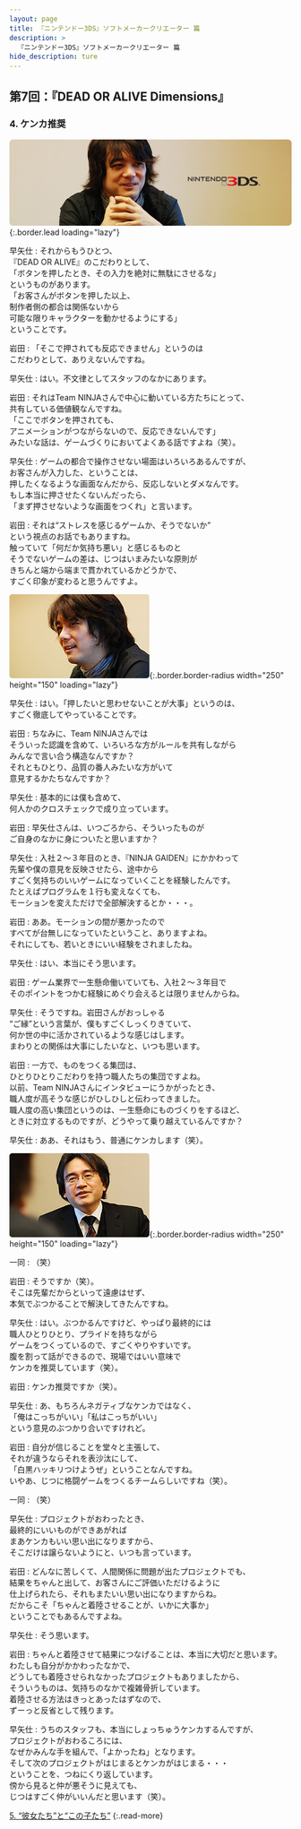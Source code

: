 ```yaml
---
layout: page
title: 『ニンテンドー3DS』ソフトメーカークリエーター 篇
description: >
  『ニンテンドー3DS』ソフトメーカークリエーター 篇
hide_description: ture
---
```


## 第7回：『DEAD OR ALIVE Dimensions』

### 4. ケンカ推奨

![](/interviews/jp/3ds/creators/vol1/img/mainvisual4.jpg){:.border.lead loading="lazy"}

早矢仕
: それからもうひとつ、<br>『DEAD OR ALIVE』のこだわりとして、<br>「ボタンを押したとき、その入力を絶対に無駄にさせるな」<br>というものがあります。<br>「お客さんがボタンを押した以上、<br>制作者側の都合は関係ないから<br>可能な限りキャラクターを動かせるようにする」<br>ということです。

岩田
: 「そこで押されても反応できません」というのは<br>こだわりとして、ありえないんですね。

早矢仕
: はい。不文律としてスタッフのなかにあります。

岩田
: それはTeam NINJAさんで中心に動いている方たちにとって、<br>共有している価値観なんですね。<br>「ここでボタンを押されても、<br>アニメーションがつながらないので、反応できないんです」<br>みたいな話は、ゲームづくりにおいてよくある話ですよね（笑）。

早矢仕
: ゲームの都合で操作させない場面はいろいろあるんですが、<br>お客さんが入力した、ということは、<br>押したくなるような画面なんだから、反応しないとダメなんです。<br>もし本当に押させたくないんだったら、<br>「まず押させないような画面をつくれ」と言います。

岩田
: それは“ストレスを感じるゲームか、そうでないか”<br>という視点のお話でもありますね。<br>触っていて「何だか気持ち悪い」と感じるものと<br>そうでないゲームの差は、じつはいまみたいな原則が<br>きちんと端から端まで貫かれているかどうかで、<br>すごく印象が変わると思うんですよ。

![](/interviews/jp/3ds/creators/vol1/img/photo8.jpg){:.border.border-radius width="250" height="150" loading="lazy"}

早矢仕
: はい。「押したいと思わせないことが大事」というのは、<br>すごく徹底してやっていることです。

岩田
: ちなみに、Team NINJAさんでは<br>そういった認識を含めて、いろいろな方がルールを共有しながら<br>みんなで言い合う構造なんですか？<br>それともひとり、品質の番人みたいな方がいて<br>意見するかたちなんですか？

早矢仕
: 基本的には僕も含めて、<br>何人かのクロスチェックで成り立っています。

岩田
: 早矢仕さんは、いつごろから、そういったものが<br>ご自身のなかに身についたと思いますか？

早矢仕
: 入社２～３年目のとき、『NINJA GAIDEN』にかかわって<br>先輩や僕の意見を反映させたら、途中から<br>すごく気持ちのいいゲームになっていくことを経験したんです。<br>たとえばプログラムを１行も変えなくても、<br>モーションを変えただけで全部解決するとか・・・。

岩田
: ああ。モーションの間が悪かったので<br>すべてが台無しになっていたということ、ありますよね。<br>それにしても、若いときにいい経験をされましたね。

早矢仕
: はい、本当にそう思います。

岩田
: ゲーム業界で一生懸命働いていても、入社２～３年目で<br>そのポイントをつかむ経験にめぐり会えるとは限りませんからね。

早矢仕
: そうですね。岩田さんがおっしゃる<br>“ご縁”という言葉が、僕もすごくしっくりきていて、<br>何か世の中に活かされているような感じはします。<br>まわりとの関係は大事にしたいなと、いつも思います。

岩田
: 一方で、ものをつくる集団は、<br>ひとりひとりこだわりを持つ職人たちの集団ですよね。<br>以前、Team NINJAさんにインタビューにうかがったとき、<br>職人度が高そうな感じがひしひしと伝わってきました。<br>職人度の高い集団というのは、一生懸命にものづくりをするほど、<br>ときに対立するものですが、どうやって乗り越えているんですか？

早矢仕
: ああ、それはもう、普通にケンカします（笑）。

![](/interviews/jp/3ds/creators/vol1/img/photo9.jpg){:.border.border-radius width="250" height="150" loading="lazy"}

一同
: （笑）

岩田
: そうですか（笑）。<br>そこは先輩だからといって遠慮はせず、<br>本気でぶつかることで解決してきたんですね。

早矢仕
: はい。ぶつかるんですけど、やっぱり最終的には<br>職人ひとりひとり、プライドを持ちながら<br>ゲームをつくっているので、すごくやりやすいです。<br>腹を割って話ができるので、現場ではいい意味で<br>ケンカを推奨しています（笑）。

岩田
: ケンカ推奨ですか（笑）。

早矢仕
: あ、もちろんネガティブなケンカではなく、<br>「俺はこっちがいい」「私はこっちがいい」<br>という意見のぶつかり合いですけれど。

岩田
: 自分が信じることを堂々と主張して、<br>それが違うならそれを表沙汰にして、<br>「白黒ハッキリつけようぜ」ということなんですね。<br>いやあ、じつに格闘ゲームをつくるチームらしいですね（笑）。

一同
: （笑）

早矢仕
: プロジェクトがおわったとき、<br>最終的にいいものができあがれば<br>まあケンカもいい思い出になりますから、<br>そこだけは譲らないようにと、いつも言っています。

岩田
: どんなに苦しくて、人間関係に問題が出たプロジェクトでも、<br>結果をちゃんと出して、お客さんにご評価いただけるように<br>仕上げられたら、それもまたいい思い出になりますからね。<br>だからこそ「ちゃんと着陸させることが、いかに大事か」<br>ということでもあるんですよね。

早矢仕
: そう思います。

岩田
: ちゃんと着陸させて結果につなげることは、本当に大切だと思います。<br>わたしも自分がかかわったなかで、<br>どうしても着陸させられなかったプロジェクトもありましたから、<br>そういうものは、気持ちのなかで複雑骨折しています。<br>着陸させる方法はきっとあったはずなので、<br>ずーっと反省として残ります。

早矢仕
: うちのスタッフも、本当にしょっちゅうケンカするんですが、<br>プロジェクトがおわるころには、<br>なぜかみんな手を組んで、「よかったね」となります。<br>そして次のプロジェクトがはじまるとケンカがはじまる・・・<br>ということを、つねにくり返しています。<br>傍から見ると仲が悪そうに見えても、<br>じつはすごく仲がいいんだと思います（笑）。

[5. “彼女たち”と“この子たち”](5.md)
{:.read-more}

